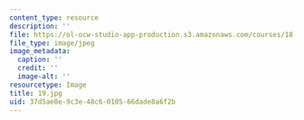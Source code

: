 ```yaml
---
content_type: resource
description: ''
file: https://ol-ocw-studio-app-production.s3.amazonaws.com/courses/18-03-differential-equations-spring-2010/37d5ae8e9c3e48c6010566dade8a6f2b_19.jpg
file_type: image/jpeg
image_metadata:
  caption: ''
  credit: ''
  image-alt: ''
resourcetype: Image
title: 19.jpg
uid: 37d5ae8e-9c3e-48c6-0105-66dade8a6f2b
---
```

